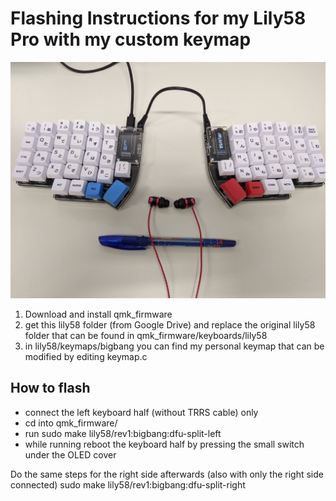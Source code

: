 # Flashing Instructions for my Lily58 Pro with my custom keymap

![My custom Lily58 Pro with 2 EliteC controllers and acrylic case](PXL_20201214_092310162.jpg?raw=True "Lily58 Pro")


1. Download and install qmk_firmware
2. get this lily58 folder (from Google Drive) and replace the original lily58 folder that can be found in qmk_firmware/keyboards/lily58
3. in lily58/keymaps/bigbang you can find my personal keymap that can be modified by editing keymap.c

## How to flash
- connect the left keyboard half (without TRRS cable) only
- cd into qmk_firmware/
- run
    sudo make lily58/rev1:bigbang:dfu-split-left
- while running reboot the keyboard half by pressing the small switch under the OLED cover

Do the same steps for the right side afterwards (also with only the right side connected)
    sudo make lily58/rev1:bigbang:dfu-split-right

